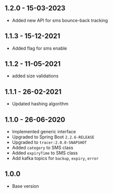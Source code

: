 ## 1.2.0 - 15-03-2023

- Added new API for sms bounce-back tracking 

## 1.1.3 - 15-12-2021

- Added flag for sms enable

## 1.1.2 - 11-05-2021

- added size validations

## 1.1.1 - 26-02-2021

- Updated hashing algorithm

## 1.1.0 - 26-06-2020

- Implemented generic interface
- Upgraded to Spring Boot `2.2.6-RELEASE`
- Upgraded to `tracer:2.0.0-SNAPSHOT`
- Added `category` to SMS class
- Added `expiryTime` to SMS class
- Add kafka topics for `backup`, `expiry`, `error`

## 1.0.0

- Base version  